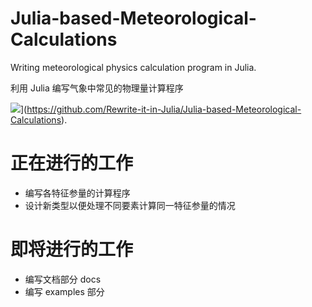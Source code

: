 # Julia-based-Meteorological-Calculations
Writing meteorological physics calculation program in Julia.

利用 Julia 编写气象中常见的物理量计算程序

![](https://tokei.rs/b1/github/Rewrite-it-in-Julia/Julia-based-Meteorological-Calculations)](https://github.com/Rewrite-it-in-Julia/Julia-based-Meteorological-Calculations).
# 正在进行的工作
- 编写各特征参量的计算程序
- 设计新类型以便处理不同要素计算同一特征参量的情况





# 即将进行的工作
- 编写文档部分 docs
- 编写 examples 部分
